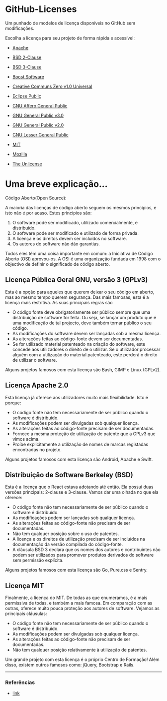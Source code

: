 # GitHub-Licenses

Um punhado de modelos de licença disponíveis no GitHub sem modificações.

Escolha a licença para seu projeto de forma rápida e acessível:

* [Apache](https://github.com/Godofcoffe/GitHub-Licenses/blob/main/_pt-BR/Apache%20License%202.0.md)

* [BSD 2-Clause](https://github.com/Godofcoffe/GitHub-Licenses/blob/main/_pt-BR/BSD%202-Clause%20%22Simplified%22%20License.md)

* [BSD 3-Clause](https://github.com/Godofcoffe/GitHub-Licenses/blob/main/_pt-BR/BSD%203-Clause%20%22New%22%20or%20%22Revised%22%20License.md)

* [Boost Software](https://github.com/Godofcoffe/GitHub-Licenses/blob/main/_pt-BR/Boost%20Software%20License%201.0.md)

* [Creative Communs Zero v1.0 Universal](https://github.com/Godofcoffe/GitHub-Licenses/blob/main/_pt-BR/Creative%20Commons%20Zero%20v1.0%20Universal.md)

* [Eclipse Public](https://github.com/Godofcoffe/GitHub-Licenses/blob/main/_pt-BR/Eclipse%20Public%20License%202.0.md)

* [GNU Affero General Public](https://github.com/Godofcoffe/GitHub-Licenses/blob/main/_pt-BR/GNU%20Affero%20General%20Public%20License%20v3.0.md)

* [GNU General Public v3.0](https://github.com/Godofcoffe/GitHub-Licenses/blob/main/_pt-BR/GNU%20General%20Public%20License%20V3.0.md)

* [GNU General Public v2.0](https://github.com/Godofcoffe/GitHub-Licenses/blob/main/_pt-BR/GNU%20General%20Public%20License%20v2.0.md)

* [GNU Lesser General Public](https://github.com/Godofcoffe/GitHub-Licenses/blob/main/_pt-BR/GNU%20Lesser%20General%20Public%20License%20v2.0.md)

* [MIT](https://github.com/Godofcoffe/GitHub-Licenses/blob/main/_pt-BR/MIT%20License.md)

* [Mozilla](https://github.com/Godofcoffe/GitHub-Licenses/blob/main/_pt-BR/Mozilla%20Public%20License%202.0.md)

* [The Unlicense](https://github.com/Godofcoffe/GitHub-Licenses/blob/main/_pt-BR/The%20Unlicense.md)

# Uma breve explicação...

Código Aberto(Open Source):

A maioria das licenças de código aberto seguem os mesmos princípios, e isto não é por acaso. Estes princípios são:

1. O software pode ser modificado, utilizado comercialmente, e distribuído.
2. O software pode ser modificado e utilizado de forma privada.
3. A licença e os direitos devem ser incluídos no software.
4. Os autores do software não dão garantias.

Todos eles têm uma coisa importante em comum: a Iniciativa de Código Aberto (OSI) aprovou-os. A OSI é uma organização fundada em 1998 com o objectivo de definir o significado de código aberto.

## Licença Pública Geral GNU, versão 3 (GPLv3)

Esta é a opção para aqueles que querem deixar o seu código em aberto, mas ao mesmo tempo querem segurança. Das mais famosas, esta é a licença mais restritiva. As suas principais regras são

* O código fonte deve obrigatoriamente ser público sempre que uma distribuição de software for feita. Ou seja, se lançar um produto que é uma modificação de tal projecto, deve também tornar público o seu código.
* As modificações do software devem ser lançadas sob a mesma licença.
* As alterações feitas ao código-fonte devem ser documentadas.
* Se for utilizado material patenteado na criação do software, este concede aos utilizadores o direito de o utilizar. Se o utilizador processar alguém com a utilização do material patenteado, este perderá o direito de utilizar o software.

Alguns projetos famosos com esta licença são Bash, GIMP e Linux (GPLv2).

## Licença Apache 2.0

Esta licença já oferece aos utilizadores muito mais flexibilidade. Isto é porque:

* O código fonte não tem necessariamente de ser público quando o software é distribuído.
* As modificações podem ser divulgadas sob qualquer licença.
* As alterações feitas ao código-fonte precisam de ser documentadas.
* Fornece a mesma proteção de utilização de patente que a GPLv3 que vimos acima.
* Proíbe explicitamente a utilização de nomes de marcas registadas encontradas no projeto.

Alguns projetos famosos com esta licença são Android, Apache e Swift.

## Distribuição de Software Berkeley (BSD)

Esta é a licença que o React estava adotando até então. Ela possui duas versões principais: 2-clause e 3-clause. Vamos dar uma olhada no que ela oferece:

* O código fonte não tem necessariamente de ser público quando o software é distribuído.
* As modificações podem ser lançadas sob qualquer licença.
* As alterações feitas ao código-fonte não precisam de ser documentadas.
* Não tem qualquer posição sobre o uso de patentes.
* A licença e os direitos de utilização precisam de ser incluídos na documentação da versão compilada do código-fonte.
* A cláusula BSD 3 declara que os nomes dos autores e contribuintes não podem ser utilizados para promover produtos derivados do software sem permissão explícita.

Alguns projetos famosos com esta licença são Go, Pure.css e Sentry.

## Licença MIT

Finalmente, a licença do MIT. De todas as que enumeramos, é a mais permissiva de todas, e também a mais famosa. Em comparação com as outras, oferece muito pouca proteção aos autores de software. Vejamos as principais cláusulas:

* O código fonte não tem necessariamente de ser público quando o software é distribuído.
* As modificações podem ser divulgadas sob qualquer licença.
* As alterações feitas ao código-fonte não precisam de ser documentadas.
* Não tem qualquer posição relativamente à utilização de patentes.

Um grande projeto com esta licença é o próprio Centro de Formação! Além disso, existem outros famosos como: jQuery, Bootstrap e Rails.

***
### Referências
* [link](https://medium.com/trainingcenter/tudo-o-que-voc%C3%AA-precisa-saber-sobre-as-licen%C3%A7as-de-projetos-open-source-aaccbe23e50d)
